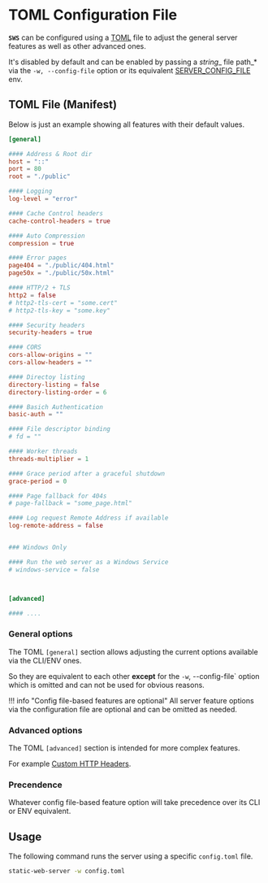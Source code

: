 # TOML Configuration File

**`SWS`** can be configured using a [TOML](https://toml.io/en/) file to adjust the general server features as well as other advanced ones.

It's disabled by default and can be enabled by passing a _string__ file path_* via the `-w, --config-file` option or its equivalent [SERVER_CONFIG_FILE](./../configuration/environment-variables.md#server_config_file) env.

## TOML File (Manifest)

Below is just an example showing all features with their default values.

```toml
[general]

#### Address & Root dir
host = "::"
port = 80
root = "./public"

#### Logging
log-level = "error"

#### Cache Control headers
cache-control-headers = true

#### Auto Compression
compression = true

#### Error pages
page404 = "./public/404.html"
page50x = "./public/50x.html"

#### HTTP/2 + TLS
http2 = false
# http2-tls-cert = "some.cert"
# http2-tls-key = "some.key"

#### Security headers
security-headers = true

#### CORS
cors-allow-origins = ""
cors-allow-headers = ""

#### Directoy listing
directory-listing = false
directory-listing-order = 6

#### Basich Authentication
basic-auth = ""

#### File descriptor binding
# fd = ""

#### Worker threads
threads-multiplier = 1

#### Grace period after a graceful shutdown
grace-period = 0

#### Page fallback for 404s
# page-fallback = "some_page.html"

#### Log request Remote Address if available
log-remote-address = false


### Windows Only

#### Run the web server as a Windows Service
# windows-service = false



[advanced]

#### ....
```

### General options

The TOML `[general]` section allows adjusting the current options available via the CLI/ENV ones.

So they are equivalent to each other **except** for the `-w`, --config-file` option which is omitted and can not be used for obvious reasons.

!!! info "Config file-based features are optional"
    All server feature options via the configuration file are optional and can be omitted as needed.

### Advanced options

The TOML `[advanced]` section is intended for more complex features.

For example [Custom HTTP Headers](../features/custom-http-headers.md).

### Precendence

Whatever config file-based feature option will take precedence over its CLI or ENV equivalent.

## Usage

The following command runs the server using a specific `config.toml` file.

```sh
static-web-server -w config.toml
```
